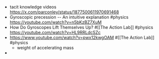 - tacit knowledge videos
  https://x.com/parconley/status/1877500611970691468
- Gyroscopic precession -- An intuitive explanation #physics 
  https://youtube.com/watch?v=n5bKzBZ7XuM
- How Do Gyroscopes Lift Themselves Up? #[[The Action Lab]] #physics 
  https://youtube.com/watch?v=HL9RRLdcSZc
- https://www.youtube.com/watch?v=pwx12kwgOAM #[[The Action Lab]] #physics
	- weight of accelerating mass
-